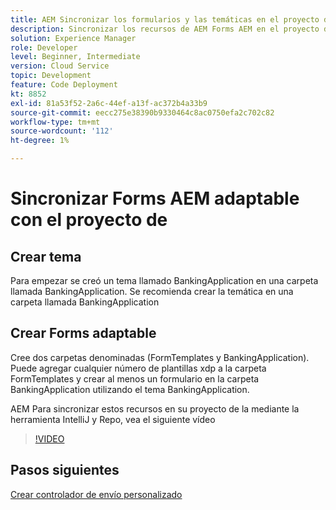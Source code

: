 ```yaml
---
title: AEM Sincronizar los formularios y las temáticas en el proyecto de
description: Sincronizar los recursos de AEM Forms AEM en el proyecto de la
solution: Experience Manager
role: Developer
level: Beginner, Intermediate
version: Cloud Service
topic: Development
feature: Code Deployment
kt: 8852
exl-id: 81a53f52-2a6c-44ef-a13f-ac372b4a33b9
source-git-commit: eecc275e38390b9330464c8ac0750efa2c702c82
workflow-type: tm+mt
source-wordcount: '112'
ht-degree: 1%

---
```


# Sincronizar Forms AEM adaptable con el proyecto de

## Crear tema

Para empezar se creó un tema llamado BankingApplication en una carpeta llamada BankingApplication. Se recomienda crear la temática en una carpeta llamada BankingApplication

## Crear Forms adaptable

Cree dos carpetas denominadas (FormTemplates y BankingApplication). Puede agregar cualquier número de plantillas xdp a la carpeta FormTemplates y crear al menos un formulario en la carpeta BankingApplication utilizando el tema BankingApplication.

AEM Para sincronizar estos recursos en su proyecto de la mediante la herramienta IntelliJ y Repo, vea el siguiente vídeo

>[!VIDEO](https://video.tv.adobe.com/v/336937?quality=12&learn=on)

## Pasos siguientes

[Crear controlador de envío personalizado](./custom-submit-to-servlet.md)
